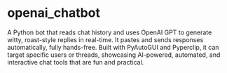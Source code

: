 # openai_chatbot
A Python bot that reads chat history and uses OpenAI GPT to generate witty, roast-style replies in real-time. It pastes and sends responses automatically, fully hands-free. Built with PyAutoGUI and Pyperclip, it can target specific users or threads, showcasing AI-powered, automated, and interactive chat tools that are fun and practical.

